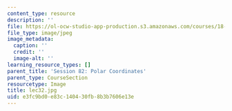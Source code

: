 ```yaml
---
content_type: resource
description: ''
file: https://ol-ocw-studio-app-production.s3.amazonaws.com/courses/18-01sc-single-variable-calculus-fall-2010/e3fc9bd0e83c140430fb8b3b7606e13e_lec32.jpg
file_type: image/jpeg
image_metadata:
  caption: ''
  credit: ''
  image-alt: ''
learning_resource_types: []
parent_title: 'Session 82: Polar Coordinates'
parent_type: CourseSection
resourcetype: Image
title: lec32.jpg
uid: e3fc9bd0-e83c-1404-30fb-8b3b7606e13e
---
```

